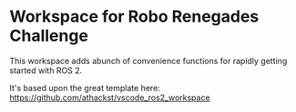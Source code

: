 # Workspace for Robo Renegades Challenge

This workspace adds abunch of convenience functions for rapidly getting started with ROS 2. 

It's based upon the great template here: https://github.com/athackst/vscode_ros2_workspace
